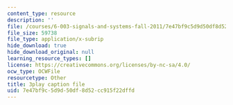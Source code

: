 ```yaml
---
content_type: resource
description: ''
file: /courses/6-003-signals-and-systems-fall-2011/7e47bf9c5d9d50df8d52cc915f22dffd_iI-ejO9hczw.vtt
file_size: 59738
file_type: application/x-subrip
hide_download: true
hide_download_original: null
learning_resource_types: []
license: https://creativecommons.org/licenses/by-nc-sa/4.0/
ocw_type: OCWFile
resourcetype: Other
title: 3play caption file
uid: 7e47bf9c-5d9d-50df-8d52-cc915f22dffd
---
```


